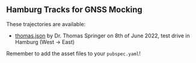 ## Hamburg Tracks for GNSS Mocking

These trajectories are available:

- [thomas.json](thomas.json) by Dr. Thomas Springer on 8th of June 2022, test drive in Hamburg (West -> East)

Remember to add the asset files to your `pubspec.yaml`!